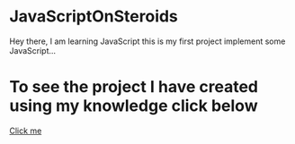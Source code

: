 # JavaScriptOnSteroids
Hey there, I am learning JavaScript this is my first project implement some JavaScript...
<h1>To see the project I have created using my knowledge click below</h1>
<a href="https://anthonrodgrs01.github.io/Age-In-Days/">Click me</a>
